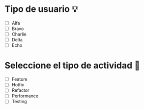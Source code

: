 # Tipo de usuario :bulb:
- [ ] Alfa
- [ ] Bravo 
- [ ] Charlie
- [ ] Delta
- [ ] Echo

# Seleccione el tipo de actividad :mag_right:
- [ ] Feature
- [ ] Hotfix
- [ ] Refactor
- [ ] Performance
- [ ] Testing
